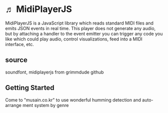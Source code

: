 # &#9836; MidiPlayerJS

MidiPlayerJS is a JavaScript library which reads standard MIDI files and emits JSON events in real time. This player does not generate any audio, but by attaching a handler to the event emitter you can trigger any code you like which could play audio, control visualizations, feed into a MIDI interface, etc.

## source

soundfont, midiplayerjs from grimmdude github

## Getting Started

Come to "musain.co.kr" to use wonderful humming detection and auto-arrange ment system by genre
